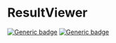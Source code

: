 # ResultViewer

[![Generic badge](https://img.shields.io/badge/Python-3.7/3.8/3.9/3.10-<COLOR>.svg)](https://shields.io/)
[![Generic badge](https://img.shields.io/badge/OS-Windows/Ubuntu-<COLOR>.svg)](https://shields.io/)
